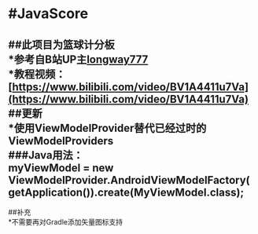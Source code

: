 #JavaScore
=======================
##此项目为篮球计分板  
*参考自B站UP主[longway777](https://space.bilibili.com/137860026)  
*教程视频：[https://www.bilibili.com/video/BV1A4411u7Va](https://www.bilibili.com/video/BV1A4411u7Va)  
##更新  
*使用ViewModelProvider替代已经过时的ViewModelProviders  
###Java用法：  
        myViewModel =  new ViewModelProvider.AndroidViewModelFactory(getApplication()).create(MyViewModel.class);
---------------------------------------------------------
##补充  
*不需要再对Gradle添加矢量图标支持
